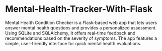 # Mental-Health-Tracker-With-Flask
Mental Health Condition Checker is a Flask-based web app that lets users answer mental health questions and provides a personalized assessment. Using SQLite and SQLAlchemy, it offers real-time feedback and recommendations based on the severity of symptoms. The app features a simple, user-friendly interface for quick mental health evaluations.
